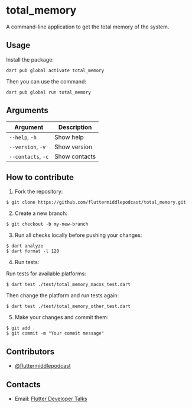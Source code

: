 # total_memory

A command-line application to get the total memory of the system.

## Usage

Install the package:

```shell
dart pub global activate total_memory
```

Then you can use the command:

```shell
dart pub global run total_memory
```

## Arguments

| Argument           | Description   |
| ------------------ | ------------- |
| `--help`, `-h`     | Show help     |
| `--version`, `-v`  | Show version  |
| `--contacts`, `-c` | Show contacts |

## How to contribute

1. Fork the repository:

```shell
$ git clone https://github.com/fluttermiddlepodcast/total_memory.git
```

2. Create a new branch:

```shell
$ git checkout -b my-new-branch
```

3. Run all checks locally before pushing your changes:

```shell
$ dart analyze
$ dart format -l 120
```

4. Run tests:

Run tests for available platforms:

```shell
$ dart test ./test/total_memory_macos_test.dart
```

Then change the platform and run tests again:

```shell
$ dart test ./test/total_memory_other_test.dart
```

5. Make your changes and commit them:

```shell
$ git add .
$ git commit -m "Your commit message"
```

## Contributors

- [@fluttermiddlepodcast](https://github.com/fluttermiddlepodcast)

## Contacts

- Email: [Flutter Developer Talks](mailto:fluttermiddlepodcast@gmail.com)
